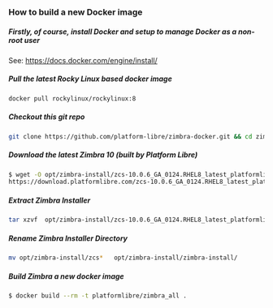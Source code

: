### How to build a new Docker image
##### Firstly, of course, install Docker and setup to manage Docker as a non-root user
See: https://docs.docker.com/engine/install/

##### Pull the latest Rocky Linux based docker image
```bash
docker pull rockylinux/rockylinux:8
```
##### Checkout this git repo

```bash
git clone https://github.com/platform-libre/zimbra-docker.git && cd zimbra-docker/zimbra_all
```

##### Download the latest Zimbra 10 (built by Platform Libre)

```bash
$ wget -O opt/zimbra-install/zcs-10.0.6_GA_0124.RHEL8_latest_platformlibre.tgz \
https://download.platformlibre.com/zcs-10.0.6_GA_0124.RHEL8_latest_platformlibre.tgz 
```
##### Extract Zimbra  Installer

```bash
tar xzvf  opt/zimbra-install/zcs-10.0.6_GA_0124.RHEL8_latest_platformlibre.tgz -C opt/zimbra-install
```

##### Rename Zimbra Installer Directory

```bash
mv opt/zimbra-install/zcs*   opt/zimbra-install/zimbra-install/
```

##### Build Zimbra a new docker image
```bash
$ docker build --rm -t platformlibre/zimbra_all .
```
